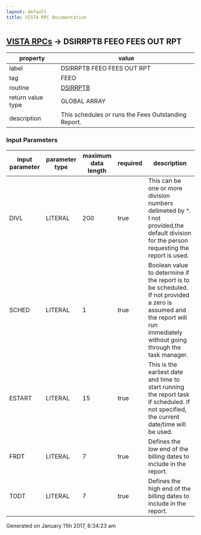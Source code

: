 ```yaml
---
layout: default
title: VISTA RPC documentation
---
```




## [VISTA RPCs](TableOfContent.md) &#8594; DSIRRPTB FEEO FEES OUT RPT 

 property | value 
--- | --- 
 label | DSIRRPTB FEEO FEES OUT RPT
 tag | FEEO
 routine | [DSIRRPTB](http://code.osehra.org/dox/Routine_DSIRRPTB_source.html)
 return value type | GLOBAL ARRAY
 description | This schedules or runs the Fees Outstanding Report.

### Input Parameters

| input parameter | parameter type | maximum data length | required | description | 
| --- | --- | --- | --- | --- | 
| DIVL | LITERAL | 200 | true | This can be one or more division numbers delimeted by \^\. I not provided,the default division for the person requesting the report is used. | 
| SCHED | LITERAL | 1 | true | Boolean value to determine if the report is to be scheduled.  If not provided a zero is assumed and the report will run immediately without going through the task manager. | 
| ESTART | LITERAL | 15 | true | This is the earliest date and time to start running the report task if scheduled.  If not specified, the current date/time will be used.  | 
| FRDT | LITERAL | 7 | true | Defines the low end of the billing dates to include in the report.  | 
| TODT | LITERAL | 7 | true | Defines the high end of the billing dates to include in the report. | 




Generated on January 11th 2017, 6:34:23 am